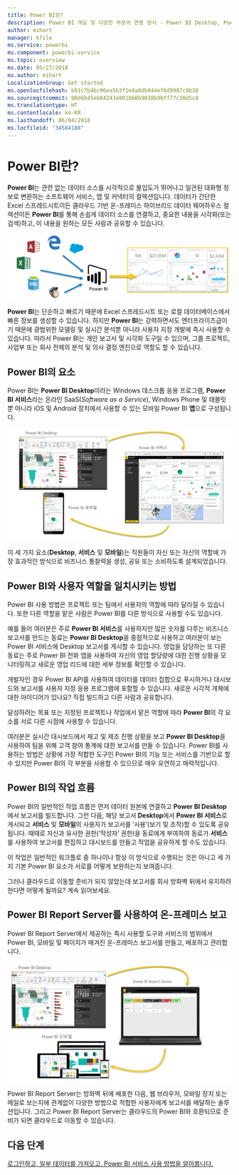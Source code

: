 ```yaml
---
title: Power BI란?
description: Power BI 개요 및 다양한 부분의 연동 방식 - Power BI Desktop, Power BI 서비스, Power BI 모바일, 보고서 서버.
author: mihart
manager: kfile
ms.service: powerbi
ms.component: powerbi-service
ms.topic: overview
ms.date: 05/27/2018
ms.author: mihart
LocalizationGroup: Get started
ms.openlocfilehash: b91c7b4bc96ea5b3f1e4a8db844ef6d9987c9b38
ms.sourcegitcommit: 80d6b45eb84243e801b60b9038b9bff77c30d5c8
ms.translationtype: HT
ms.contentlocale: ko-KR
ms.lasthandoff: 06/04/2018
ms.locfileid: "34584188"
---
```

# <a name="what-is-power-bi"></a>Power BI란?
**Power BI**는 관련 없는 데이터 소스를 시각적으로 몰입도가 뛰어나고 일관된 대화형 정보로 변환하는 소프트웨어 서비스, 앱 및 커넥터의 컬렉션입니다. 데이터가 간단한 Excel 스프레드시트이든 클라우드 기반 온-프레미스 하이브리드 데이터 웨어하우스 컬렉션이든 **Power BI**를 통해 손쉽게 데이터 소스를 연결하고, 중요한 내용을 시각화(또는 검색)하고, 이 내용을 원하는 모든 사람과 공유할 수 있습니다.

![](media/power-bi-overview/c0a0_1.png)

**Power BI**는 단순하고 빠르기 때문에 Excel 스프레드시트 또는 로컬 데이터베이스에서 빠른 정보를 생성할 수 있습니다. 하지만 **Power BI**는 강력하면서도 엔터프라이즈급이기 때문에 광범위한 모델링 및 실시간 분석뿐 아니라 사용자 지정 개발에 즉시 사용할 수 있습니다. 따라서 Power BI는 개인 보고서 및 시각화 도구일 수 있으며, 그룹 프로젝트, 사업부 또는 회사 전체의 분석 및 의사 결정 엔진으로 역할도 할 수 있습니다.

## <a name="the-parts-of-power-bi"></a>Power BI의 요소
Power BI는 **Power BI Desktop**이라는 Windows 데스크톱 응용 프로그램, **Power BI 서비스**라는 온라인 SaaS(*Software as a Service*), Windows Phone 및 태블릿뿐 아니라 iOS 및 Android 장치에서 사용할 수 있는 모바일 Power BI **앱**으로 구성됩니다.

![](media/power-bi-overview/c0a0_2.png)

이 세 가지 요소(**Desktop**, **서비스** 및 **모바일**)는 직원들이 자신 또는 자신의 역할에 가장 효과적인 방식으로 비즈니스 통찰력을 생성, 공유 또는 소비하도록 설계되었습니다.

## <a name="how-power-bi-matches-your-role"></a>Power BI와 사용자 역할을 일치시키는 방법
Power BI 사용 방법은 프로젝트 또는 팀에서 사용자의 역할에 따라 달라질 수 있습니다. 또한 다른 역할을 맡은 사람은 Power BI를 다른 방식으로 사용할 수도 있습니다.

예를 들어 여러분은 주로 **Power BI 서비스**를 사용하지만 많은 숫자를 다루는 비즈니스 보고서를 만드는 동료는 **Power BI Desktop**을 중점적으로 사용하고 여러분이 보는 Power BI 서비스에 Desktop 보고서를 게시할 수 있습니다. 영업을 담당하는 또 다른 동료는 주로 Power BI 전화 앱을 사용하여 자신의 영업 할당량에 대한 진행 상황을 모니터링하고 새로운 영업 리드에 대한 세부 정보를 확인할 수 있습니다.

개발자인 경우 Power BI API를 사용하여 데이터를 데이터 집합으로 푸시하거나 대시보드와 보고서를 사용자 지정 응용 프로그램에 포함할 수 있습니다. 새로운 시각적 개체에 대한 아이디어가 있나요? 직접 빌드하고 다른 사람과 공유합니다.  

달성하려는 목표 또는 지정된 프로젝트나 작업에서 맡은 역할에 따라 **Power BI**의 각 요소를 서로 다른 시점에 사용할 수 있습니다.

여러분은 실시간 대시보드에서 재고 및 제조 진행 상황을 보고 **Power BI Desktop**을 사용하여 팀을 위해 고객 참여 통계에 대한 보고서를 만들 수 있습니다. Power BI를 사용하는 방법은 상황에 가장 적합한 도구인 Power BI의 기능 또는 서비스를 기반으로 할 수 있지만 Power BI의 각 부분을 사용할 수 있으므로 매우 유연하고 매력적입니다.

## <a name="the-flow-of-work-in-power-bi"></a>Power BI의 작업 흐름
Power BI의 일반적인 작업 흐름은 먼저 데이터 원본에 연결하고 **Power BI Desktop**에서 보고서를 빌드합니다. 그런 다음, 해당 보고서 **Desktop**에서 **Power BI 서비스**로 게시되고 **서비스** 및 **모바일**의 사용자가 보고서를 ‘사용’(보기 및 조작)할 수 있도록 공유됩니다. 때때로 자신과 유사한 권한(‘작성자’ 권한)을 동료에게 부여하여 동료가 **서비스**를 사용하여 보고서를 편집하고 대시보드를 만들고 작업을 공유하게 할 수도 있습니다.

이 작업은 일반적인 워크플로 중 하나이나 항상 이 방식으로 수행되는 것은 아니고 세 가지 기본 Power BI 요소가 서로를 어떻게 보완하는지 보여줍니다.

그러나 클라우드로 이동할 준비가 되지 않았는데 보고서를 회사 방화벽 뒤에서 유지하려 한다면 어떻게 될까요?  계속 읽어보세요.

## <a name="on-premises-reporting-with-power-bi-report-server"></a>Power BI Report Server를 사용하여 온-프레미스 보고
Power BI Report Server에서 제공하는 즉시 사용할 도구와 서비스의 범위에서 Power BI, 모바일 및 페이지가 매겨진 온-프레미스 보고서를 만들고, 배포하고 관리합니다.

![](media/power-bi-overview/power-bi-report-server2.png)

Power BI Report Server는 방화벽 뒤에 배포한 다음, 웹 브라우저, 모바일 장치 또는 메일로 보는지에 관계없이 다양한 방법으로 적합한 사용자에게 보고서를 배달하는 솔루션입니다. 그리고 Power BI Report Server는 클라우드의 Power BI와 호환되므로 준비가 되면 클라우드로 이동할 수 있습니다. 

## <a name="next-steps"></a>다음 단계
[로그인하고, 일부 데이터를 가져오고, Power BI 서비스 사용 방법을 알아봅니다.](service-the-new-power-bi-experience.md)
